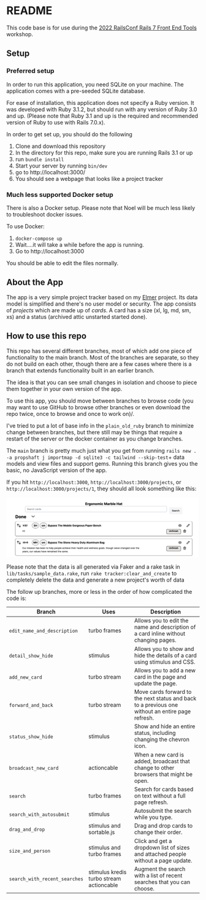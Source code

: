 # README

This code base is for use during the [2022 RailsConf Rails 7 Front End Tools](https://railsconf.org/program/workshops#session-1300) workshop.

## Setup

### Preferred setup

In order to run this application, you need SQLite on your machine. The application comes with a pre-seeded SQLite database.

For ease of installation, this application does not specify a Ruby version. It was developed with Ruby 3.1.2, but should run with any version of Ruby 3.0 and up. (Please note that Ruby 3.1 and up is the required and recommended version of Ruby to use with Rails 7.0.x).

In order to get set up, you should do the following

1. Clone and download this repository
2. In the directory for this repo, make sure you are running Rails 3.1 or up
3. run `bundle install`
4. Start your server by running `bin/dev`
5. go to http://localhost:3000/
6. You should see a webpage that looks like a project tracker

### Much less supported Docker setup

There is also a Docker setup. Please note that Noel will be much less
likely to troubleshoot docker issues.

To use Docker:

1. `docker-compose up`
1. Wait....it will take a while before the app is running.
1. Go to http://localhost:3000

You should be able to edit the files normally.

## About the App

The app is a very simple project tracker based on my [Elmer](https://noelrappin.com/tags/elmer/) project. Its data model is simplified and there's no user model or security. The app consists of _projects_ which are made up of _cards_. A card has a size (xl, lg, md, sm, xs) and a status (archived attic unstarted started done).

## How to use this repo

This repo has several different branches, most of which add one piece of functionality to the main branch. Most of the branches are separate, so they do not build on each other, though there are a few cases where there is a branch that extends functionality built in an earlier branch.

The idea is that you can see small changes in isolation and choose to piece them together in your own version of the app.

To use this app, you should move between branches to browse code (you may want to use GitHub to browse other branches or even download the repo twice, once to browse and once to work on)/.

I've tried to put a lot of base info in the `plain_old_ruby` branch to minimize change between branches, but there still may be things that require a restart of the server or the docker container as you change branches.

The `main` branch is pretty much just what you get from running `rails new . -a propshaft j importmap -d sqlite3 -c tailwind --skip-test`+ data models and view files and support gems. Running this branch gives you the basic, no JavaScript version of the app.

If you hit `http://localhost:3000`, `http://localhost:3000/projects`, or `http://localhost:3000/projects/1`, they should all look something like this:

![](sample.png)

Please note that the data is all generated via Faker and a rake task in `lib/tasks/sample_data.rake`, run `rake tracker:clear_and_create` to completely delete the data and generate a new project's worth of data

The follow up branches, more or less in the order of how complicated the code is:

| Branch | Uses | Description
| --- | --- | -- |
|`edit_name_and_description`| turbo frames | Allows you to edit the name and description of a card inline without changing pages. |
|`detail_show_hide`| stimulus | Allows you to show and hide the details of a card using stimulus and CSS. |
|`add_new_card`| turbo stream | Allows you to add a new card in the page and update the page. |
|`forward_and_back`| turbo stream | Move cards forward to the next status and back to a previous one without an entire page refresh. |
|`status_show_hide`| stimulus | Show and hide an entire status, including changing the chevron icon. |
|`broadcast_new_card`| actioncable | When a new card is added, broadcast that change to other browsers that might be open. |
|`search` | turbo frames | Search for cards based on text without a full page refresh. |
|`search_with_autosubmit`| stimulus | Autosubmit the search while you type. |
|`drag_and_drop`| stimulus and sortable.js| Drag and drop cards to change their order. |
|`size_and_person`| stimulus and turbo frames| Click and get a dropdown list of sizes and attached people without a page update. |
|`search_with_recent_searches`| stimulus kredis turbo stream actioncable | Augment the search with a list of recent searches that you can choose.
